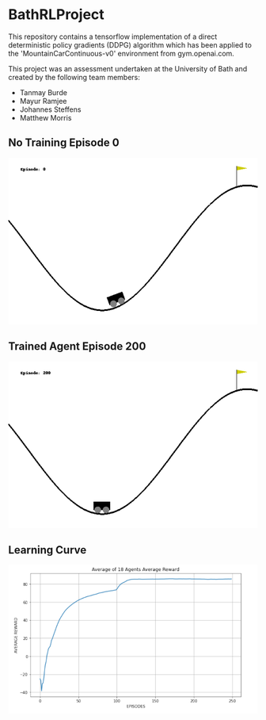 # BathRLProject

This repository contains a tensorflow implementation
of a direct deterministic policy gradients (DDPG) algorithm which has been applied to the 'MountainCarContinuous-v0' 
environment from gym.openai.com.

This project was an assessment undertaken at the University of Bath and created by the following team members:
  - Tanmay Burde
  - Mayur Ramjee
  - Johannes Steffens
  - Matthew Morris

## No Training Episode 0

![](./videos/agent1_ep_0.gif)

## Trained Agent Episode 200

![](./videos/agent1_ep_200.gif)

## Learning Curve

![](./Plots/img.png)